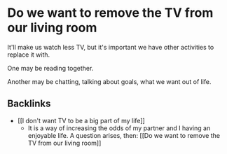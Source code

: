 # Do we want to remove the TV from our living room
It'll make us watch less TV, but it's important we have other activities to replace it with.

One may be reading together.

Another may be chatting, talking about goals, what we want out of life.

<!-- #Life -->
## Backlinks
* [[I don't want TV to be a big part of my life]]
	* It is a way of increasing the odds of my partner and I having an enjoyable life. A question arises, then: [[Do we want to remove the TV from our living room]]

<!-- {BearID:C6B8DD7D-D234-4CFB-9B6D-C1585F74CB6A-15756-0000130356F58BA4} -->

